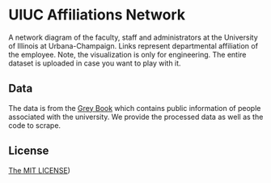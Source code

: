 # UIUC Affiliations Network
A network diagram of the faculty, staff and administrators at the University of Illinois at Urbana-Champaign. Links represent departmental affiliation of the employee. Note, the visualization is only for engineering. The entire dataset is uploaded in case you want to play with it.

## Data
The data is from the [Grey Book](http://www.bot.uillinois.edu/grey-book) which contains public information of people associated with the university. We provide the processed data as well as the code to scrape.

## License
[The MIT LICENSE](https://opensource.org/licenses/MIT))
